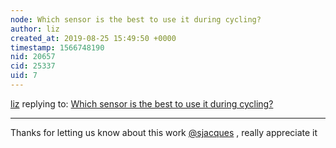 ```yaml
---
node: Which sensor is the best to use it during cycling?
author: liz
created_at: 2019-08-25 15:49:50 +0000
timestamp: 1566748190
nid: 20657
cid: 25337
uid: 7
---
```




[liz](../profile/liz) replying to: [Which sensor is the best to use it during cycling?](../notes/niklasjordan/08-25-2019/which-sensor-is-the-best-to-use-it-during-cycling)

----
Thanks for letting us know about this work [@sjacques](/profile/sjacques) , really appreciate it
